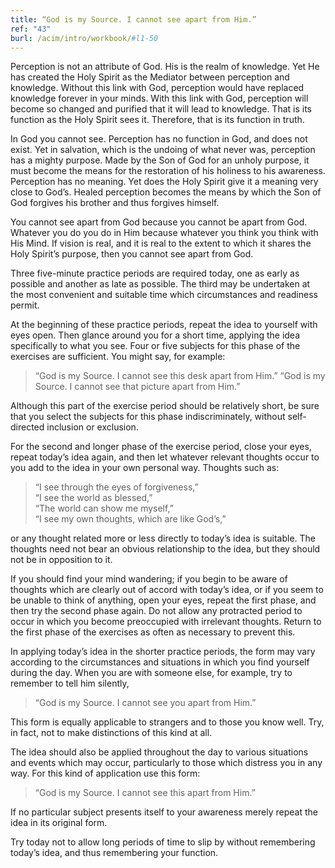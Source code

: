 ```yaml
---
title: “God is my Source. I cannot see apart from Him.”
ref: "43"
burl: /acim/intro/workbook/#l1-50
---
```


Perception is not an attribute of God. His is the realm of knowledge.
Yet He has created the Holy Spirit as the Mediator between perception
and knowledge. Without this link with God, perception would have
replaced knowledge forever in your minds. With this link with God,
perception will become so changed and purified that it will lead to
knowledge. That is its function as the Holy Spirit sees it. Therefore,
that is its function in truth.

In God you cannot see. Perception has no function in God, and does not
exist. Yet in salvation, which is the undoing of what never was,
perception has a mighty purpose. Made by the Son of God for an unholy
purpose, it must become the means for the restoration of his holiness to
his awareness. Perception has no meaning. Yet does the Holy Spirit give
it a meaning very close to God’s. Healed perception becomes the means by
which the Son of God forgives his brother and thus forgives himself.

You cannot see apart from God because you cannot be apart from God.
Whatever you do you do in Him because whatever you think you think with
His Mind. If vision is real, and it is real to the extent to which it
shares the Holy Spirit’s purpose, then you cannot see apart from God.

Three five-minute practice periods are required today, one as early as
possible and another as late as possible. The third may be undertaken at
the most convenient and suitable time which circumstances and readiness
permit.

At the beginning of these practice periods, repeat the idea to yourself
with eyes open. Then glance around you for a short time, applying the
idea specifically to what you see. Four or five subjects for this phase
of the exercises are sufficient. You might say, for example:

> “God is my Source. I cannot see this desk apart from Him.”
> “God is my Source. I cannot see that picture apart from Him.”

Although this part of the exercise period should be relatively short, be
sure that you select the subjects for this phase indiscriminately,
without self-directed inclusion or exclusion.

For the second and longer phase of the exercise period, close your eyes,
repeat today’s idea again, and then let whatever relevant thoughts occur
to you add to the idea in your own personal way. Thoughts such as:

> “I see through the eyes of forgiveness,”<br/>
> “I see the world as blessed,”<br/>
> “The world can show me myself,”<br/>
> “I see my own thoughts, which are like God’s,”

or any thought related more or less directly to today’s idea is
suitable. The thoughts need not bear an obvious relationship to the
idea, but they should not be in opposition to it.

If you should find your mind wandering; if you begin to be aware of
thoughts which are clearly out of accord with today’s idea, or if you
seem to be unable to think of anything, open your eyes, repeat the first
phase, and then try the second phase again. Do not allow any protracted
period to occur in which you become preoccupied with irrelevant
thoughts. Return to the first phase of the exercises as often as
necessary to prevent this.

In applying today’s idea in the shorter practice periods, the form may
vary according to the circumstances and situations in which you find
yourself during the day. When you are with someone else, for example,
try to remember to tell him silently,

> “God is my Source. I cannot see you apart from Him.”

This form is equally applicable to strangers and to those you know well.
Try, in fact, not to make distinctions of this kind at all.

The idea should also be applied throughout the day to various situations
and events which may occur, particularly to those which distress you in
any way. For this kind of application use this form:

> “God is my Source. I cannot see this apart from Him.”

If no particular subject presents itself to your awareness merely repeat
the idea in its original form.

Try today not to allow long periods of time to slip by without
remembering today’s idea, and thus remembering your function.


